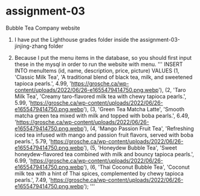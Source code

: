 # assignment-03

Bubble Tea Company website

1. I have put the Lighthouse grades folder inside the assignment-03-jinjing-zhang folder

2. Because I put the menu items in the database, so you should first input these in the mysql in order to run the website with menu.
'''
INSERT INTO menuItems (id, name, description, price, picture) VALUES
  (1, 'Classic Milk Tea', 'A traditional blend of black tea, milk, and sweetened tapioca pearls.', 4.99, 'https://grosche.ca/wp-content/uploads/2022/06/26-e1655479414750.png.webp'),
  (2, 'Taro Milk Tea', 'Creamy taro-flavored milk tea with chewy tapioca pearls.', 5.99, 'https://grosche.ca/wp-content/uploads/2022/06/26-e1655479414750.png.webp'),
  (3, 'Green Tea Matcha Latte', 'Smooth matcha green tea mixed with milk and topped with boba pearls.', 6.49, 'https://grosche.ca/wp-content/uploads/2022/06/26-e1655479414750.png.webp'),
  (4, 'Mango Passion Fruit Tea', 'Refreshing iced tea infused with mango and passion fruit flavors, served with boba pearls.', 5.79, 'https://grosche.ca/wp-content/uploads/2022/06/26-e1655479414750.png.webp'),
  (5, 'Honeydew Bubble Tea', 'Sweet honeydew-flavored tea combined with milk and bouncy tapioca pearls.', 6.99, 'https://grosche.ca/wp-content/uploads/2022/06/26-e1655479414750.png.webp'),
  (6, 'Thai Coconut Bubble Tea', 'Coconut milk tea with a hint of Thai spices, complemented by chewy tapioca pearls.', 7.49, 'https://grosche.ca/wp-content/uploads/2022/06/26-e1655479414750.png.webp');
'''
